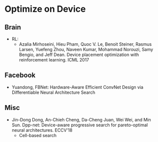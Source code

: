 # Optimize on Device

## Brain
- RL:
	- Azalia Mirhoseini, Hieu Pham, Quoc V. Le, Benoit Steiner, Rasmus Larsen, Yuefeng Zhou, Naveen Kumar, Mohammad Norouzi, Samy Bengio, and Jeff Dean. Device placement optimization with reinforcement learning. ICML 2017

## Facebook
- Yuandong, FBNet: Hardware-Aware Efficient ConvNet Design via Differentiable Neural Architecture Search

## Misc
- Jin-Dong Dong, An-Chieh Cheng, Da-Cheng Juan, Wei Wei, and Min Sun. Dpp-net: Device-aware progressive search for pareto-optimal neural architectures. ECCV'18
	- Cell-based search